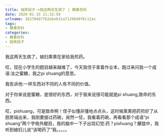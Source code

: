 ```yaml
---
title: 搞笑段子->我这两天生病了 | 糗事百科
date: 2020-01-15 21:32:59
urlname: 16270487fb2ebeb31a7119640f8c12ac
tags: 
- 糗事百科
categories:
- 糗事百科
- 搞笑段子
---
```

我这两天生病了，媳妇熏熏在家给我煎药。

哎，现在小学生的题目越来越难了，今天我侄子拿着作业本，跑过来问我一个成语:汝之蜜糖，我之pi shuang的意思。

我告诉他:一样东西对不同的人有不同的价值。

对于你来说是蜜糖，是很好的东西，对于我来说很可能就是pi shuang,致命的东西。

哎，pishuang，可是致命啊！侄子似懂非懂地点点头，这时候熏熏把药煎好了从厨房端出来，我刚要接过药碗，突然一怔，我看着药碗，再看看那个成语“pi shuang”两个字格外醒目，我的脑中一下子出现幻觉:药？pishuang？朦胧中，我听到媳妇儿说“该喝药了”我。。。。。


